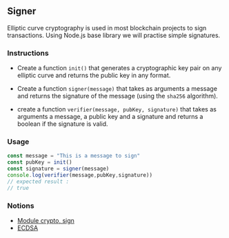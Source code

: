 ## Signer

Elliptic curve cryptography is used in most blockchain projects to sign transactions. Using Node.js base library we will practise simple signatures.

### Instructions

- Create a function `init()` that generates a cryptographic key pair on any elliptic curve and returns the public key in any format.

- Create a function `signer(message)` that takes as arguments a message and returns the signature of the message (using the `sha256` algorithm).

- create a function `verifier(message, pubKey, signature)` that takes as arguments a message, a public key and a signature and returns a boolean if the signature is valid.

### Usage

```js
const message = "This is a message to sign"
const pubKey = init()
const signature = signer(message)
console.log(verifier(message,pubKey,signature))
// expected result : 
// true
```

### Notions

- [Module crypto, sign](https://nodejs.org/docs/latest-v14.x/api/crypto.html#crypto_class_sign)
- [ECDSA](https://cryptobook.nakov.com/digital-signatures/ecdsa-sign-verify-messages)
